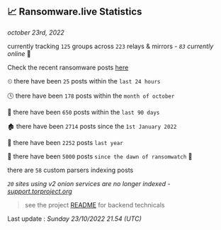 
## 📈 Ransomware.live Statistics
_october 23rd, 2022_

currently tracking `125` groups across `223` relays & mirrors - _`83` currently online_ 📡

Check the recent ransomware posts [here](https://www.ransomware.live/#/recentposts)


⏲ there have been `25` posts within the `last 24 hours`

🕓 there have been `178` posts within the `month of october`

📅 there have been `650` posts within the `last 90 days`

🏚 there have been `2714` posts since the `1st January 2022`

🚀 there have been `2252` posts `last year`

🦕 there have been `5000` posts `since the dawn of ransomwatch` 🐣

there are `58` custom parsers indexing posts

_`20` sites using v2 onion services are no longer indexed - [support.torproject.org](https://support.torproject.org/onionservices/v2-deprecation/)_

> see the project [README](https://github.com/jmousqueton/ransomwatch#readme) for backend technicals



Last update : _Sunday 23/10/2022 21.54 (UTC)_

